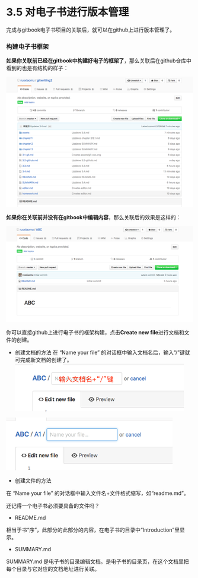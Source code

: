 




# 3.5 对电子书进行版本管理


完成与gitbook电子书项目的关联后，就可以在github上进行版本管理了。

### 构建电子书框架

**如果你关联前已经在gitbook中构建好电子的框架了**，那么关联后在github仓库中看到的也是有结构的样子：

![](/assets/guanlian4.png)

**如果你在关联前并没有在gitbook中编辑内容**，那么关联后的效果是这样的：

![](/assets/guanlian5.png)

你可以直接github上进行电子书的框架构建，点击**Create new file**进行文档和文件的创建。

- 创建文档的方法
在 “Name your file” 的对话框中输入文档名后，输入“/”键就可完成新文档的创建了。
![](/assets/xinjianwend.png)

![](/assets/xinjianwend1.png)

- 创建文件的方法

在 “Name your file” 的对话框中输入文件名+文件格式缩写，如“readme.md”。

还记得一个电子书必须要具备的文件吗？

- README.md 

相当于书“序”，此部分的此部分的内容，在电子书的目录中“Introduction”里显示。

- SUMMARY.md

SUMMARY.md 是电子书的目录编辑文档。是电子书的目录页，在这个文档里把每个目录与它对应的文档地址进行关联。



